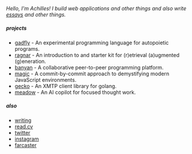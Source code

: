 _Hello, I'm Achilles! I build web applications and other things and also write [essays](https://killthebuddha.pub) and other things._

##### projects

- [gadfly](https://github.com/killthebuddh4/gadfly) - An experimental programming language for autopoietic programs.
- [ragnar](https://github.com/killthebuddh4/ragnar) - An introduction to and starter kit for (r)etrieval (a)ugmented (g)eneration.
- [banyan](https://github.com/banyan-cpu/banyan) - A collaborative peer-to-peer programming platform.
- [magic](https://github.com/killthebuddh4/magic) - A commit-by-commit approach to demystifying modern JavaScript environments.
- [gecko](https://github.com/killthebuddh4/gecko) - An XMTP client library for golang.
- [meadow](https://github.com/meadow-sh/meadow) - An AI copilot for focused thought work.

##### also

- [writing](https://killthebuddha.pub)
- [read.cv](https://read.cv/achilles)
- [twitter](https://twitter.com/killthebuddha_)
- [instagram](https://instagram.com/killthebuddh4)
- [farcaster](https://warpcast.com/ktb)


